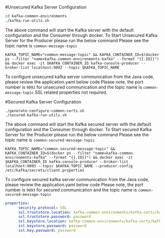 #Unsecured Kafka Server Configuration

```bash
cd kafka-common-environments
./kafka-run-utils.sh
```
The above command will start the Kafka server with the default configuration and the Consumer through docker.
To Start Unsecured Kafka Server for the Producer please run the below command
Please see the topic name is `common-message-topic`

```
KAFKA_TOPIC_NAME="common-message-topic" && KAFKA_CONTAINER_ID=$(docker ps --filter "name=kafka-common-environments-kafka" --format "{{.ID}}") && docker exec -it $KAFKA_CONTAINER_ID kafka-console-producer --broker-list localhost:9092 --topic $KAFKA_TOPIC_NAME
```
To configure unsecured kafka server communication from the Java code, please review the application.yaml below code
Please note, the port number is `9092` for unsecured communication and the topic name is `common-message-topic`
SSL related properties not required.

#Secured Kafka Server Configuration
```
./generate-configure-common-certs.sh
./secured-kafka-run-utils.sh
```
The above command will start the Kafka secured server with the default configuration and the Consumer through docker.
To Start secured Kafka Server for the Producer please run the below command
Please see the topic name is `common-secured-message-topic`
```
KAFKA_TOPIC_NAME="common-secured-message-topic" && KAFKA_CONTAINER_ID=$(docker ps --filter "name=kafka-common-environments-kafka" --format "{{.ID}}") && docker exec -it $KAFKA_CONTAINER_ID kafka-console-producer --broker-list localhost:9093 --topic $KAFKA_TOPIC_NAME --producer.config /etc/kafka/secrets/client.properties
```
To configure secured kafka server communication from the Java code, please review the application.yaml below code
Please note, the port number is `9093` for secured communication and the topic name is `common-secured-message-topic`

```yaml
properties:
      security.protocol: SSL
      ssl.truststore.location: kafka-common-environments/kafka-certs/kafka.server.truststore.jks
      ssl.truststore.password: password
      ssl.keystore.location: kafka-common-environments/kafka-certs/kafka.server.keystore.jks
      ssl.keystore.password: password
      ssl.key.password: password
```